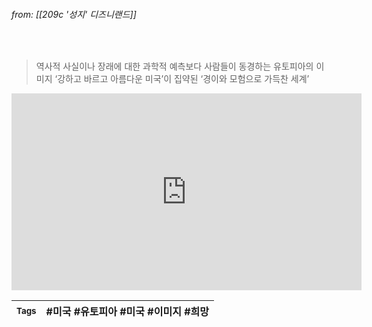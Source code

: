 
###### from: [[209c '성지' 디즈니랜드]]

<br/>

>역사적 사실이나 장래에 대한 과학적 예측보다 사람들이 동경하는 유토피아의 이미지
>‘강하고 바르고 아름다운 미국’이 집약된 ‘경이와 모험으로 가득찬 세계’  
<iframe width="560" height="315" src="https://www.youtube.com/embed/oyXl3IhonRM?start=20" title="YouTube video player" frameborder="0" allow="accelerometer; autoplay; clipboard-write; encrypted-media; gyroscope; picture-in-picture; web-share" allowfullscreen></iframe>
<br/>

| <small> Tags </small> | #미국 #유토피아 #미국 #이미지 #희망  |
| --- | --- |

